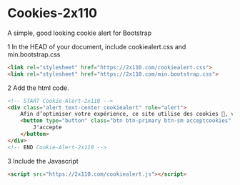 # Cookies-2x110
A simple, good looking cookie alert for Bootstrap

1 In the HEAD of your document, include cookiealert.css and min.bootstrap.css

```html
<link rel="stylesheet" href="https://2x110.com/cookiealert.css">
<link rel="stylesheet" href="https://2x110.com/min.bootstrap.css">
```

2 Add the html code.

```html
<!-- START Cookie-Alert-2x110 -->
<div class="alert text-center cookiealert" role="alert">
    Afin d’optimiser votre expérience, ce site utilise des cookies 🍪, vous acceptez l'utilisation de cookies.
    <button type="button" class="btn btn-primary btn-sm acceptcookies" aria-label="Close">
        J'accepte
    </button>
</div>
<!-- END Cookie-Alert-2x110 -->
```

3 Include the Javascript

```html
<script src="https://2x110.com/cookiealert.js"></script>
```
